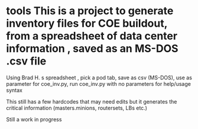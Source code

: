 # tools This is a project to generate inventory files for COE buildout, from a spreadsheet of data center information , saved as an MS-DOS .csv file

Using Brad H. s spreadsheet , pick a pod tab, save as csv (MS-DOS), use as parameter for coe_inv.py, run coe_inv.py with no parameters for help/usage syntax

This still has a few hardcodes that may need edits but it generates the critical information (masters.minions, routersets, LBs etc.)

Still a work in progress

